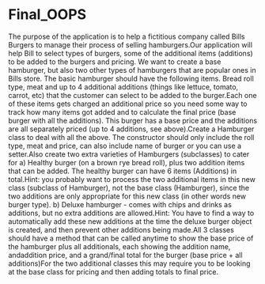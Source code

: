 # Final_OOPS

The purpose of the application is to help a fictitious company called Bills Burgers to manage their process of selling hamburgers.Our application will help Bill to select types of burgers, some of the additional items (additions) to be added to the burgers and pricing. We want to create a base hamburger, but also two other types of hamburgers that are popular ones in Bills store.
The basic hamburger should have the following items. Bread roll type, meat and up to 4 additional additions (things like lettuce, tomato, carrot, etc) that the customer can select to be added to the burger.Each one of these items gets charged an additional price so you need some way to track how many items got added and to calculate the final price (base burger with all the additions). This burger has a base price and the additions are all separately priced (up to 4 additions, see above).Create a Hamburger class to deal with all the above. The constructor should only include the roll type, meat and price, can also include name of burger or you can use a setter.Also create two extra varieties of Hamburgers (subclasses) to cater for     a) Healthy burger (on a brown rye bread roll), plus two addition items that can be added. The healthy burger can have 6 items (Additions) in total.Hint:  you probably want to process the two additional items in this new class (subclass of Hamburger), not the base class (Hamburger), since the two additions are only appropriate for this new class (in other words new burger type).             b) Deluxe hamburger - comes with chips and drinks as additions, but no extra additions are allowed.Hint:  You have to find a way to automatically add these new additions at the time the deluxe burger object is created, and then prevent other additions being made.All 3 classes should have a method that can be called anytime to show the base price of the hamburger plus all additionals, each showing the addition name, andaddition price, and a grand/final total for          the burger (base price + all additions)For the two additional classes this may require you to be looking at the base class for pricing and then adding totals to final price.
